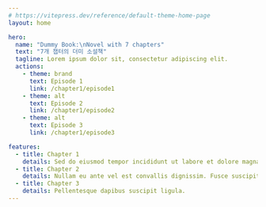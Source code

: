 ```yaml
---
# https://vitepress.dev/reference/default-theme-home-page
layout: home

hero:
  name: "Dummy Book:\nNovel with 7 chapters"
  text: "7개 챕터의 더미 소설책"
  tagline: Lorem ipsum dolor sit, consectetur adipiscing elit.
  actions:
    - theme: brand
      text: Episode 1
      link: /chapter1/episode1
    - theme: alt
      text: Episode 2
      link: /chapter1/episode2
    - theme: alt
      text: Episode 3
      link: /chapter1/episode3

features:
  - title: Chapter 1
    details: Sed do eiusmod tempor incididunt ut labore et dolore magna aliqua.
  - title: Chapter 2
    details: Nullam eu ante vel est convallis dignissim. Fusce suscipit, wisi nec facilisis facilisis, est dui fermentum leo, quis tempor ligula erat quis odio.
  - title: Chapter 3
    details: Pellentesque dapibus suscipit ligula.
---
```


